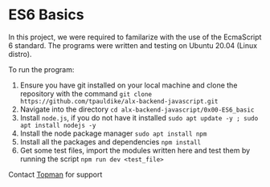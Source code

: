 # ES6 Basics
In this project, we were required to familarize with the use of the EcmaScript 6 standard. The programs were written and testing on Ubuntu 20.04 (Linux distro).

To run the program:
1. Ensure you have git installed on your local machine and clone the repository with the command `git clone https://github.com/tpauldike/alx-backend-javascript.git`
2. Navigate into the directory `cd alx-backend-javascript/0x00-ES6_basic`
3. Install `node.js`, if you do not have it installed `sudo apt update -y ; sudo apt install nodejs -y`
4. Install the node package manager `sudo apt install npm`
5. Install all the packages and dependencies `npm install`
6. Get some test files, import the modules written here and test them by running the script `npm run dev <test_file>`

Contact [Topman](mailto:topman4loveworld@gmail.com) for support
